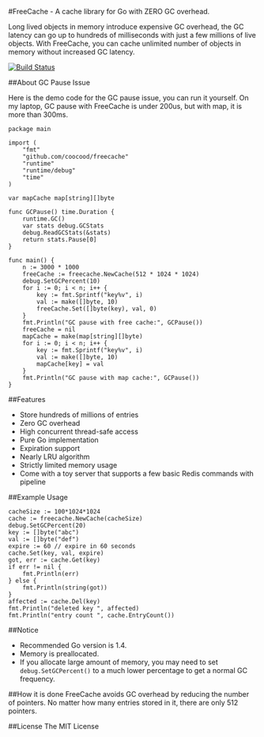 #FreeCache - A cache library for Go with ZERO GC overhead.

Long lived objects in memory introduce expensive GC overhead, the GC latency can go up to hundreds of milliseconds with just a few millions of live objects. 
With FreeCache, you can cache unlimited number of objects in memory without increased GC latency. 

[![Build Status](https://travis-ci.org/coocood/freecache.png?branch=master)](https://travis-ci.org/coocood/freecache)

##About GC Pause Issue

Here is the demo code for the GC pause issue, you can run it yourself.
On my laptop, GC pause with FreeCache is under 200us, but with map, it is more than 300ms.

    package main
    
    import (
    	"fmt"
    	"github.com/coocood/freecache"
    	"runtime"
    	"runtime/debug"
    	"time"
    )
    
    var mapCache map[string][]byte
    
    func GCPause() time.Duration {
    	runtime.GC()
    	var stats debug.GCStats
    	debug.ReadGCStats(&stats)
    	return stats.Pause[0]
    }
    
    func main() {
    	n := 3000 * 1000
    	freeCache := freecache.NewCache(512 * 1024 * 1024)
    	debug.SetGCPercent(10)
    	for i := 0; i < n; i++ {
    		key := fmt.Sprintf("key%v", i)
    		val := make([]byte, 10)
    		freeCache.Set([]byte(key), val, 0)
    	}
    	fmt.Println("GC pause with free cache:", GCPause())
        freeCache = nil
    	mapCache = make(map[string][]byte)
    	for i := 0; i < n; i++ {
    		key := fmt.Sprintf("key%v", i)
    		val := make([]byte, 10)
    		mapCache[key] = val
    	}
    	fmt.Println("GC pause with map cache:", GCPause())
    }
    
##Features
* Store hundreds of millions of entries
* Zero GC overhead
* High concurrent thread-safe access
* Pure Go implementation
* Expiration support
* Nearly LRU algorithm
* Strictly limited memory usage
* Come with a toy server that supports a few basic Redis commands with pipeline

##Example Usage

    cacheSize := 100*1024*1024
    cache := freecache.NewCache(cacheSize)
    debug.SetGCPercent(20)
    key := []byte("abc")
    val := []byte("def")
    expire := 60 // expire in 60 seconds
    cache.Set(key, val, expire)
    got, err := cache.Get(key)
    if err != nil {
        fmt.Println(err)
    } else {
        fmt.Println(string(got))
    }
    affected := cache.Del(key)
    fmt.Println("deleted key ", affected)
    fmt.Println("entry count ", cache.EntryCount())

    
##Notice
* Recommended Go version is 1.4.
* Memory is preallocated. 
* If you allocate large amount of memory, you may need to set `debug.SetGCPercent()` 
to a much lower percentage to get a normal GC frequency.

##How it is done
FreeCache avoids GC overhead by reducing the number of pointers.
No matter how many entries stored in it, there are only 512 pointers.

##License
The MIT License

